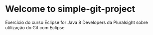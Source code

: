 # Welcome to simple-git-project

Exercício do curso Eclipse for Java 8 Developers da Pluralsight sobre utilização do Git com Eclipse
